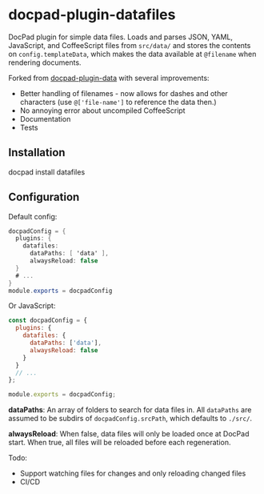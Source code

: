 docpad-plugin-datafiles
=======================

DocPad plugin for simple data files. Loads and parses JSON, YAML, JavaScript, and CoffeeScript files from `src/data/` and 
stores the contents on `config.templateData`, which makes the data available at `@filename` when rendering documents.

Forked from [docpad-plugin-data](https://github.com/SE7ENSKY/docpad-plugin-data) with several improvements:
* Better handling of filenames - now allows for dashes and other characters (use `@['file-name']` to reference the data then.)
* No annoying error about uncompiled CoffeeScript
* Documentation
* Tests

## Installation

   docpad install datafiles

## Configuration

Default config:

```cs
docpadConfig = {
  plugins: {
    datafiles: 
      dataPaths: [ 'data' ],
      alwaysReload: false
  }    
  # ...
}
module.exports = docpadConfig
```

Or JavaScript:
```js
const docpadConfig = {
  plugins: {
    datafiles: {
      dataPaths: ['data'],
      alwaysReload: false
    }
  }
  // ...
};

module.exports = docpadConfig;
```

**dataPaths**: An array of folders to search for data files in. All `dataPaths` are assumed to be subdirs of `docpadConfig.srcPath`, which defaults to `./src/`.

**alwaysReload**: When false, data files will only be loaded once at DocPad start. When true, all files will be reloaded before each regeneration.

Todo:
* Support watching files for changes and only reloading changed files
* CI/CD
